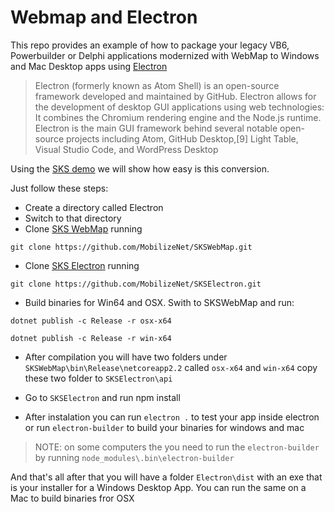 # Webmap and Electron

This repo provides an example of how to package your legacy VB6, Powerbuilder or Delphi applications modernized with WebMap to Windows and Mac Desktop apps using [Electron](https://electronjs.org/)

> Electron (formerly known as Atom Shell) is an open-source framework developed and maintained by GitHub. Electron allows for the development of desktop GUI applications using web technologies: It combines the Chromium rendering engine and the Node.js runtime. Electron is the main GUI framework behind several notable open-source projects including Atom, GitHub Desktop,[9] Light Table, Visual Studio Code, and WordPress Desktop

Using the [SKS demo](https://github.com/MobilizeNet/SKS) we will show how easy is this conversion.

Just follow these steps:

* Create a directory called Electron
* Switch to that directory
* Clone [SKS WebMap](https://github.com/MobilizeNet/SKSWebMap) running 

`git clone https://github.com/MobilizeNet/SKSWebMap.git`

* Clone [SKS Electron](https://github.com/MobilizeNet/SKSElectron) running

 `git clone https://github.com/MobilizeNet/SKSElectron.git`

 * Build binaries for Win64 and OSX. Swith to SKSWebMap and run:

 `dotnet publish -c Release -r osx-x64`

 `dotnet publish -c Release -r win-x64`

 * After compilation you will have two folders under `SKSWebMap\bin\Release\netcoreapp2.2` called `osx-x64` and `win-x64` copy these two folder to `SKSElectron\api`

 * Go to `SKSElectron` and run npm install

 * After instalation you can run `electron .` to test your app inside electron or run `electron-builder` to build your binaries for windows and mac

 > NOTE: on some computers the you need to run the `electron-builder` by running `node_modules\.bin\electron-builder`

 And that's all after that you will have a folder `Electron\dist` with an exe that is your installer for a Windows Desktop App. You can run the same on a Mac to build binaries fror OSX
 



